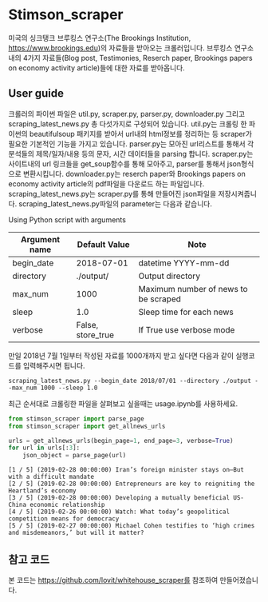 # Stimson_scraper

미국의 싱크탱크 브루킹스 연구소(The Brookings Institution, https://www.brookings.edu)의 자료들을 받아오는 크롤러입니다. 브루킹스 연구소내의 4가지 자료들(Blog post, Testimonies, Reserch paper, Brookings papers on economy activity article)들에 대한 자료를 받아옵니다.

## User guide

크롤러의 파이썬 파일은 util.py, scraper.py, parser.py, downloader.py 그리고 scraping_latest_news.py 총 다섯가지로 구성되어 있습니다. 
util.py는 크롤링 한 파이썬의 beautifulsoup 패키지를 받아서 url내의 html정보를 정리하는 등 scraper가 필요한 기본적인 기능을 가지고 있습니다.
parser.py는 모아진 url리스트를 통해서 각 분석들의 제목/일자/내용 등의 문자, 시간 데이터들을 parsing 합니다.
scraper.py는 사이트내의 url 링크들을 get_soup함수를 통해 모아주고, parser를 통해서 json형식으로 변환시킵니다.
downloader.py는 reserch paper와 Brookings papers on economy activity article의 pdf파일을 다운로드 하는 파일입니다.
scraping_latest_news.py는 scraper.py를 통해 만들어진 json파일을 저장시켜줍니다. scraping_latest_news.py파일의 parameter는 다음과 같습니다.

Using Python script with arguments

| Argument name | Default Value | Note |
| --- | --- | --- |
| begin_date | 2018-07-01 | datetime YYYY-mm-dd |
| directory | ./output/ | Output directory |
| max_num | 1000 | Maximum number of news to be scraped |
| sleep | 1.0 | Sleep time for each news |
| verbose | False, store_true | If True use verbose mode |

만일 2018년 7월 1일부터 작성된 자료를 1000개까지 받고 싶다면 다음과 같이 실행코드를 입력해주시면 됩니다.

```
scraping_latest_news.py --begin_date 2018/07/01 --directory ./output --max_num 1000 --sleep 1.0
```
최근 순서대로 크롤링한 파일을 살펴보고 싶을때는 usage.ipynb를 사용하세요.

```python
from stimson_scraper import parse_page
from stimson_scraper import get_allnews_urls

urls = get_allnews_urls(begin_page=1, end_page=3, verbose=True)
for url in urls[:3]:
    json_object = parse_page(url)    
```

```
[1 / 5] (2019-02-28 00:00:00) Iran’s foreign minister stays on—But with a difficult mandate
[2 / 5] (2019-02-28 00:00:00) Entrepreneurs are key to reigniting the Heartland’s economy
[3 / 5] (2019-02-28 00:00:00) Developing a mutually beneficial US-China economic relationship
[4 / 5] (2019-02-26 00:00:00) Watch: What today’s geopolitical competition means for democracy
[5 / 5] (2019-02-27 00:00:00) Michael Cohen testifies to ‘high crimes and misdemeanors,’ but will it matter?
```


## 참고 코드

본 코드는 https://github.com/lovit/whitehouse_scraper를 참조하여 만들어졌습니다.
